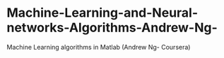 # Machine-Learning-and-Neural-networks-Algorithms-Andrew-Ng-
Machine Learning algorithms in Matlab (Andrew Ng- Coursera)
